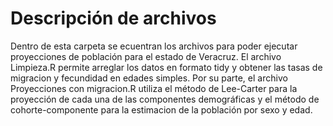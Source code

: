 # Descripción de archivos

Dentro de esta carpeta se ecuentran los archivos para poder ejecutar proyecciones de población para el estado de Veracruz. El archivo Limpieza.R permite arreglar los datos en formato tidy y obtener las tasas de migracion y fecundidad en edades simples. Por su parte, el archivo Proyecciones con migracion.R utiliza el método de Lee-Carter para la proyección de cada una de las componentes demográficas y el método de cohorte-componente para la estimacion de la población por sexo y edad. 
